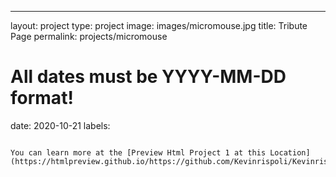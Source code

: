 ---
layout: project
type: project
image: images/micromouse.jpg
title: Tribute Page
permalink: projects/micromouse
# All dates must be YYYY-MM-DD format!
date: 2020-10-21
labels:

```

You can learn more at the [Preview Html Project 1 at this Location](https://htmlpreview.github.io/https://github.com/Kevinrispoli/Kevinrispoli.github.io/tree/master/images/index.html).



